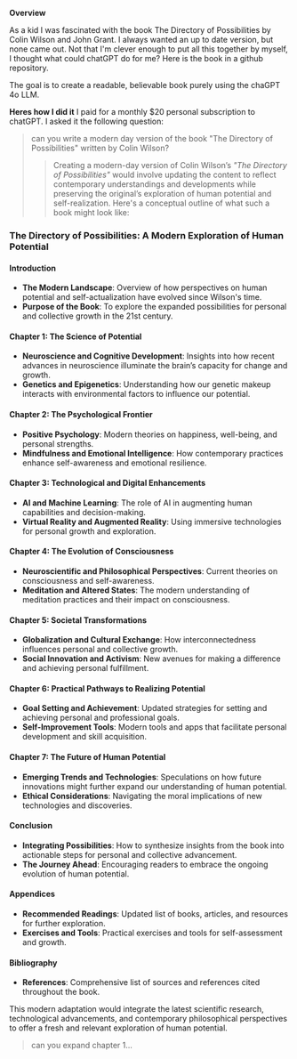 **Overview**

As a kid I was fascinated with the book The Directory of Possibilities by Colin Wilson and John Grant. I always wanted an up to date version, but none came out. Not that I'm clever enough to put all this together by myself, I thought what could chatGPT do for me? Here is the book in a github repository.

The goal is to create a readable, believable book purely using the chaGPT 4o LLM. 

**Heres how I did it**
I paid for a monthly $20 personal subscription to chatGPT.
I asked it the following question:
> can you write a modern day version of the book "The Directory of Possibilities" written by Colin Wilson?
>> Creating a modern-day version of Colin Wilson’s *"The Directory of Possibilities"* would involve updating the content to reflect contemporary understandings and developments while preserving the original’s exploration of human potential and self-realization. Here's a conceptual outline of what such a book might look like:

### **The Directory of Possibilities: A Modern Exploration of Human Potential**

#### **Introduction**
- **The Modern Landscape**: Overview of how perspectives on human potential and self-actualization have evolved since Wilson's time.
- **Purpose of the Book**: To explore the expanded possibilities for personal and collective growth in the 21st century.

#### **Chapter 1: The Science of Potential**
- **Neuroscience and Cognitive Development**: Insights into how recent advances in neuroscience illuminate the brain’s capacity for change and growth.
- **Genetics and Epigenetics**: Understanding how our genetic makeup interacts with environmental factors to influence our potential.

#### **Chapter 2: The Psychological Frontier**
- **Positive Psychology**: Modern theories on happiness, well-being, and personal strengths.
- **Mindfulness and Emotional Intelligence**: How contemporary practices enhance self-awareness and emotional resilience.

#### **Chapter 3: Technological and Digital Enhancements**
- **AI and Machine Learning**: The role of AI in augmenting human capabilities and decision-making.
- **Virtual Reality and Augmented Reality**: Using immersive technologies for personal growth and exploration.

#### **Chapter 4: The Evolution of Consciousness**
- **Neuroscientific and Philosophical Perspectives**: Current theories on consciousness and self-awareness.
- **Meditation and Altered States**: The modern understanding of meditation practices and their impact on consciousness.

#### **Chapter 5: Societal Transformations**
- **Globalization and Cultural Exchange**: How interconnectedness influences personal and collective growth.
- **Social Innovation and Activism**: New avenues for making a difference and achieving personal fulfillment.

#### **Chapter 6: Practical Pathways to Realizing Potential**
- **Goal Setting and Achievement**: Updated strategies for setting and achieving personal and professional goals.
- **Self-Improvement Tools**: Modern tools and apps that facilitate personal development and skill acquisition.

#### **Chapter 7: The Future of Human Potential**
- **Emerging Trends and Technologies**: Speculations on how future innovations might further expand our understanding of human potential.
- **Ethical Considerations**: Navigating the moral implications of new technologies and discoveries.

#### **Conclusion**
- **Integrating Possibilities**: How to synthesize insights from the book into actionable steps for personal and collective advancement.
- **The Journey Ahead**: Encouraging readers to embrace the ongoing evolution of human potential.

#### **Appendices**
- **Recommended Readings**: Updated list of books, articles, and resources for further exploration.
- **Exercises and Tools**: Practical exercises and tools for self-assessment and growth.

#### **Bibliography**
- **References**: Comprehensive list of sources and references cited throughout the book.

This modern adaptation would integrate the latest scientific research, technological advancements, and contemporary philosophical perspectives to offer a fresh and relevant exploration of human potential.

>can you expand chapter 1...

